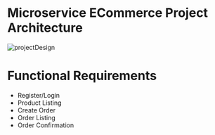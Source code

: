 
# Microservice ECommerce Project Architecture

![projectDesign](https://github.com/merveturkozcan/Mikroservice_ECommerce/assets/42001206/11f70660-61dd-4eaf-b4b0-59271a4fcdf9)

# Functional Requirements
- Register/Login
- Product Listing
- Create Order
- Order Listing
- Order Confirmation
  



